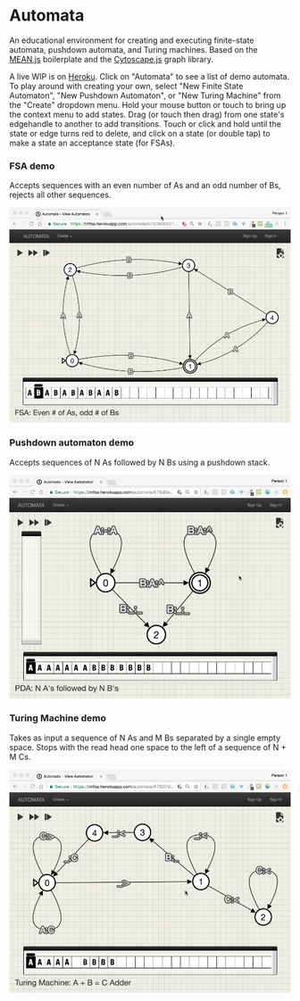 # Automata

An educational environment for creating and executing finite-state automata, pushdown automata, and Turing machines. Based on the [MEAN.js](http://www.meanjs.org) boilerplate and the [Cytoscape.js](http://js.cytoscape.org/) graph library.

A live WIP is on [Heroku](https://tmfsa.herokuapp.com/). Click on "Automata" to see a list of demo automata. To play around with creating your own, select "New Finite State Automaton",  "New Pushdown Automaton", or "New Turing Machine" from the "Create" dropdown menu. Hold your mouse button or touch to bring up the context menu to add states. Drag (or touch then drag) from one state's edgehandle to another to add transitions. Touch or click and hold until the state or edge turns red to delete, and click on a state (or double tap) to make a state an acceptance state (for FSAs).

### FSA demo

Accepts sequences with an even number of As and an odd number of Bs, rejects all other sequences.

![fsa](/readme_images/fsa.png)

### Pushdown automaton demo

Accepts sequences of N As followed by N Bs using a pushdown stack.

![pda](/readme_images/pda.png)

### Turing Machine demo

Takes as input a sequence of N As and M Bs separated by a single empty space. Stops with the read head one space to the left of a sequence of N + M Cs. 

![tm](/readme_images/tm.png)
